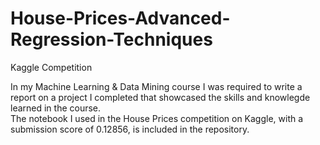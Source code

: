 # House-Prices-Advanced-Regression-Techniques
Kaggle Competition 

In my Machine Learning & Data Mining course I was required to write a report on a project I completed that showcased the skills and knowlegde learned in the course.  
The notebook I used in the House Prices competition on Kaggle, with a submission score of 0.12856, is included in the repository. 
